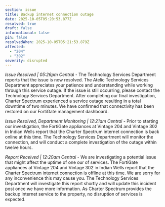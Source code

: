 ```yaml
---
section: issue
title: Backup internet connection outage
date: 2025-10-05T05:20:53.877Z
resolved: true
draft: false
informational: false
pin: false
resolvedWhen: 2025-10-05T05:21:53.879Z
affected:
  - "204"
  - "302"
severity: disrupted
---
```

*Issue Resolved | 05:26pm Central* - The Technology Services Department reports that the issue is now resolved. The Atelic Technology Services Department appreciates your patience and understanding while working through this service outage. If the issue is still occurring, please contact the Technology Services Department. After completing our final investigation, Charter Spectrum experienced a service outage resulting in a total downtime of two minutes. We have confirmed that connectivity has been restored on our FortiGate management dashboard.

*Issue Resolved, Department Monitoring | 12:21am Central* - Prior to starting our investigation, the FortiGate appliances at Vintage 204 and Vintage 302 in Indian Wells report that the Charter Spectrum internet connection is back online at this time. The Technology Services Department will monitor the connection, and will conduct a complete investigation of the outage within twelve hours.

*Report Received | 12:20am Central* - We are investigating a potential issue that might affect the uptime of one our of services. The FortiGate appliances at Vintage 204 and Vintage 302 in Indian Wells report that the Charter Spectrum internet connection is offline at this time. We are sorry for any inconvenience this may cause you. The Technology Services Department will investigate this report shortly and will update this incident post once we have more information. As Charter Spectrum provides the backup internet service to the property, no disruption of services is expected.